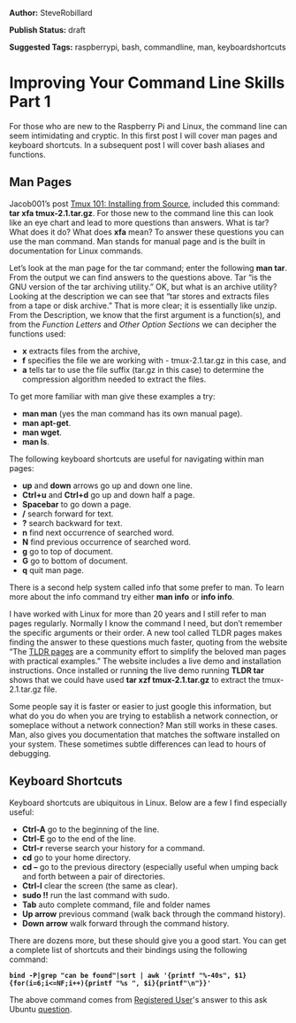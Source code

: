 **Author:** SteveRobillard

**Publish Status:** draft

**Suggested Tags:** raspberrypi, bash, commandline, man, keyboardshortcuts

# Improving Your Command Line Skills Part 1 #

For those who are new to the Raspberry Pi and Linux, the command line can seem intimidating and cryptic.  In this first post I will cover man pages and keyboard shortcuts. In a subsequent post I will cover bash aliases and functions.

## Man Pages ##
Jacob001’s post [Tmux 101: Installing from Source](https://raspberrypise.tumblr.com/post/141348857424/tmux-101-installing-from-source), included this command: **tar xfa tmux-2.1.tar.gz**. For those new to the command line this can look like an eye chart and lead to more questions than answers. What is tar? What does it do? What does **xfa** mean? To answer these questions you can use the man command. Man stands for manual page and is the built in documentation for Linux commands. 

Let’s look at the man page for the tar command; enter the following **man tar**. From the output we can find answers to the questions above. Tar “is the GNU version of the tar archiving utility.” OK, but what is an archive utility? Looking at the description we can see that “tar stores and extracts files from a tape or disk archive.” That is more clear; it is essentially like unzip. From the Description, we know that the first argument is a function(s), and from the *Function Letters* and *Other Option Sections* we can decipher the functions used: 

- **x** extracts files from the archive,
- **f** specifies the file we are working with - tmux-2.1.tar.gz in this case, and
- **a** tells tar to use the file suffix (tar.gz in this case) to determine the compression algorithm needed to extract the files. 

To get more familiar with man give these examples a try: 
 
- **man man** (yes the man command has its own manual page).
- **man apt-get**.
- **man wget**.
- **man ls**.

The following keyboard shortcuts are useful for navigating within man pages:

- **up** and **down** arrows go up and down one line.
- **Ctrl+u** and **Ctrl+d** go up and down half a page.
- **Spacebar** to go down a page.
- **/** search forward for text.
- **?** search backward for text.
- **n** find next occurrence of searched word.
- **N** find previous occurrence of searched word.
- **g** go to top of document.
- **G** go to bottom of document.
- **q** quit man page.

There is a second help system called info that some prefer to man. To learn more about the info command try either **man info** or **info info**. 

I have worked with Linux for more than 20 years and I still refer to man pages regularly. Normally I know the command I need, but don’t remember the specific arguments or their order. A new tool called TLDR pages makes finding the answer to these questions much faster, quoting from the website “The [TLDR pages](http://tldr-pages.github.io/) are a community effort to simplify the beloved man pages with practical examples.” The website includes a live demo and installation instructions. Once installed or running the live demo running **TLDR tar** shows that we could have used **tar xzf  tmux-2.1.tar.gz** to extract the tmux-2.1.tar.gz file.

Some people say it is faster or easier to just google this information, but what do you do when you are trying to establish a network connection, or someplace without a network connection? Man still works in these cases. Man, also gives you documentation that matches the software installed on your system. These sometimes subtle differences can lead to hours of debugging.  

## Keyboard Shortcuts ##
Keyboard shortcuts are ubiquitous in Linux. Below are a few I find especially useful:

- **Ctrl-A** go to the beginning of the line.
- **Ctrl-E** go to the end of the line.
- **Ctrl-r** reverse search your history for a command.
- **cd** go to your home directory.
- **cd –** go to the previous directory (especially useful when umping back and forth between a pair of directories.
- **Ctrl-l** clear the screen (the same as clear).
- **sudo !!** run the last command with sudo.
- **Tab** auto complete command, file and folder names
- **Up arrow** previous command (walk back through the command history).
- **Down arrow** walk forward through the command history. 

There are dozens more, but these should give you a good start. You can get a complete list of shortcuts and their bindings using the following command: 

**`bind -P|grep "can be found"|sort | awk '{printf "%-40s", $1} {for(i=6;i<=NF;i++){printf "%s ", $i}{printf"\n"}}'`**

The above command comes from [Registered User](http://askubuntu.com/questions/444708/is-there-any-manual-to-get-the-list-of-bash-shortcut-keys)'s answer to this ask Ubuntu [question](http://askubuntu.com/questions/444708/is-there-any-manual-to-get-the-list-of-bash-shortcut-keys).

